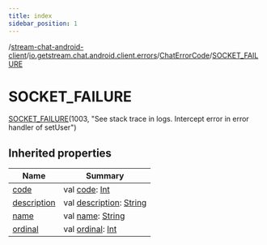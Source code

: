 ```yaml
---
title: index
sidebar_position: 1
---
```

/[stream-chat-android-client](../../../index.md)/[io.getstream.chat.android.client.errors](../../index.md)/[ChatErrorCode](../index.md)/[SOCKET_FAILURE](index.md)  
  
  
  
# SOCKET_FAILURE  
[SOCKET_FAILURE](index.md)(1003, "See stack trace in logs. Intercept error in error handler of setUser")  
  
## Inherited properties  
  
|  Name |  Summary | 
|---|---|
| <a name="io.getstream.chat.android.client.errors/ChatErrorCode.SOCKET_FAILURE/code/#/PointingToDeclaration/"></a>[code](code.md)| <a name="io.getstream.chat.android.client.errors/ChatErrorCode.SOCKET_FAILURE/code/#/PointingToDeclaration/"></a>val [code](code.md): [Int](https://kotlinlang.org/api/latest/jvm/stdlib/kotlin/-int/index.html)|
| <a name="io.getstream.chat.android.client.errors/ChatErrorCode.SOCKET_FAILURE/description/#/PointingToDeclaration/"></a>[description](description.md)| <a name="io.getstream.chat.android.client.errors/ChatErrorCode.SOCKET_FAILURE/description/#/PointingToDeclaration/"></a>val [description](description.md): [String](https://kotlinlang.org/api/latest/jvm/stdlib/kotlin/-string/index.html)|
| <a name="io.getstream.chat.android.client.errors/ChatErrorCode.SOCKET_FAILURE/name/#/PointingToDeclaration/"></a>[name](name.md)| <a name="io.getstream.chat.android.client.errors/ChatErrorCode.SOCKET_FAILURE/name/#/PointingToDeclaration/"></a>val [name](name.md): [String](https://kotlinlang.org/api/latest/jvm/stdlib/kotlin/-string/index.html)|
| <a name="io.getstream.chat.android.client.errors/ChatErrorCode.SOCKET_FAILURE/ordinal/#/PointingToDeclaration/"></a>[ordinal](ordinal.md)| <a name="io.getstream.chat.android.client.errors/ChatErrorCode.SOCKET_FAILURE/ordinal/#/PointingToDeclaration/"></a>val [ordinal](ordinal.md): [Int](https://kotlinlang.org/api/latest/jvm/stdlib/kotlin/-int/index.html)|


